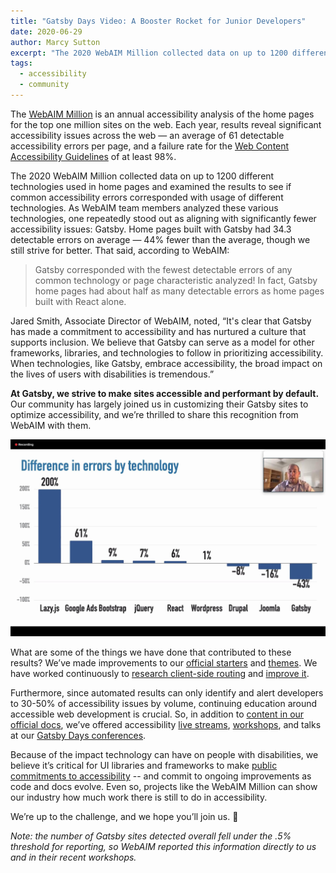```yaml
---
title: "Gatsby Days Video: A Booster Rocket for Junior Developers"
date: 2020-06-29
author: Marcy Sutton
excerpt: "The 2020 WebAIM Million collected data on up to 1200 different technologies used in home pages and examined the results to see if common accessibility errors corresponded with usage of different technologies. One repeatedly stood out as aligning with significantly fewer accessibility issues: Gatsby. Home pages built with Gatsby had 44% fewer detectable errors than the average."
tags:
  - accessibility
  - community
---
```


The [WebAIM Million](https://webaim.org/projects/million/) is an annual accessibility analysis of the home pages for the top one million sites on the web. Each year, results reveal significant accessibility issues across the web — an average of 61 detectable accessibility errors per page, and a failure rate for the [Web Content Accessibility Guidelines](https://www.w3.org/TR/WCAG21/) of at least 98%.

The 2020 WebAIM Million collected data on up to 1200 different technologies used in home pages and examined the results to see if common accessibility errors corresponded with usage of different technologies. As WebAIM team members analyzed these various technologies, one repeatedly stood out as aligning with significantly fewer accessibility issues: Gatsby. Home pages built with Gatsby had 34.3 detectable errors on average — 44% fewer than the average, though we still strive for better. That said, according to WebAIM:

> Gatsby corresponded with the fewest detectable errors of any common technology or page characteristic analyzed! In fact, Gatsby home pages had about half as many detectable errors as home pages built with React alone.

Jared Smith, Associate Director of WebAIM, noted, “It's clear that Gatsby has made a commitment to accessibility and has nurtured a culture that supports inclusion. We believe that Gatsby can serve as a model for other frameworks, libraries, and technologies to follow in prioritizing accessibility. When technologies, like Gatsby, embrace accessibility, the broad impact on the lives of users with disabilities is tremendous.”

**At Gatsby, we strive to make sites accessible and performant by default.** Our community has largely joined us in customizing their Gatsby sites to optimize accessibility, and we’re thrilled to share this recognition from WebAIM with them.

![Jared Smith of WebAIM presenting on the WebAIM Million](./image1.jpg)

What are some of the things we have done that contributed to these results? We’ve made improvements to our [official starters](https://www.gatsbyjs.org/docs/starters/#official-starters) and [themes](https://www.gatsbyjs.org/blog/2019-07-03-customizing-styles-in-gatsby-themes-with-theme-ui/#say-hello-to-our-official-gatsby-themes). We have worked continuously to [research client-side routing](https://www.gatsbyjs.org/blog/2019-07-11-user-testing-accessible-client-routing/) and [improve it](https://www.gatsbyjs.org/blog/2020-02-10-accessible-client-side-routing-improvements/).

Furthermore, since automated results can only identify and alert developers to 30-50% of accessibility issues by volume, continuing education around accessible web development is crucial. So, in addition to [content in our official docs](https://www.gatsbyjs.org/docs/making-your-site-accessible/), we’ve offered accessibility [live streams](https://www.youtube.com/watch?v=qmcclQ7UPLk), [workshops](https://smashingconf.com/online-workshops/workshops/marcy-sutton), and talks at our [Gatsby Days conferences](https://www.youtube.com/playlist?list=PLCU2qJekvcN1ypIXMWs2WQMKrW3GMAthe).

Because of the impact technology can have on people with disabilities, we believe it’s critical for UI libraries and frameworks to make [public commitments to accessibility](https://www.gatsbyjs.org/blog/2019-04-18-gatsby-commitment-to-accessibility/) -- and commit to ongoing improvements as code and docs evolve. Even so, projects like the WebAIM Million can show our industry how much work there is still to do in accessibility.

We’re up to the challenge, and we hope you’ll join us. 💜

_Note: the number of Gatsby sites detected overall fell under the .5% threshold for reporting, so WebAIM reported this information directly to us and in their recent workshops._
